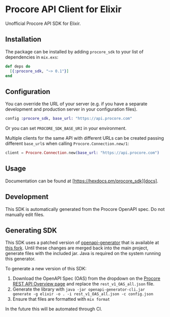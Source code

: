 # Procore API Client for Elixir

Unofficial Procore API SDK for Elixir.

## Installation

The package can be installed by adding `procore_sdk` to your list of dependencies in `mix.exs`:

```elixir
def deps do
  [{:procore_sdk, "~> 0.1"}]
end
```

## Configuration

You can override the URL of your server (e.g. if you have a separate development and production server in your
configuration files).

```elixir
config :procore_sdk, base_url: "https://api.procore.com"
```

Or you can set `PROCORE_SDK_BASE_URI` in your environment.

Multiple clients for the same API with different URLs can be created passing different `base_url`s when calling
`Procore.Connection.new/1`:

```elixir
client = Procore.Connection.new(base_url: "https://api.procore.com")
```

## Usage

Documentation can be found at [https://hexdocs.pm/procore_sdk][docs].

## Development

This SDK is automatically generated from the Procore OpenAPI spec. Do not manually edit files.

## Generating SDK

This SDK uses a patched version of [openapi-generator](https://openapi-generator.tech/) that is available at [this fork](https://github.com/ntodd/openapi-generator/tree/ntodd/feature/elixir-improvements). Until these changes are merged back into the main project, generate files with the included jar. Java is required on the system running this generator.

To generate a new version of this SDK:

1. Download the OpenAPI Spec (OAS) from the dropdown on the [Procore REST API Overview page](https://developers.procore.com/reference/rest/v1/docs/rest-api-overview) and replace the `rest_v1_OAS_all.json` file.
2. Generate the library with `java -jar openapi-generator-cli.jar generate -g elixir -o . -i rest_v1_OAS_all.json -c config.json`
3. Ensure that files are formatted with `mix format`

In the future this will be automated through CI.

[exdoc]: https://github.com/elixir-lang/ex_doc
[hexdocs]: https://hexdocs.pm
[available in hex]: https://hex.pm/docs/publish
[docs]: https://hexdocs.pm/procore
